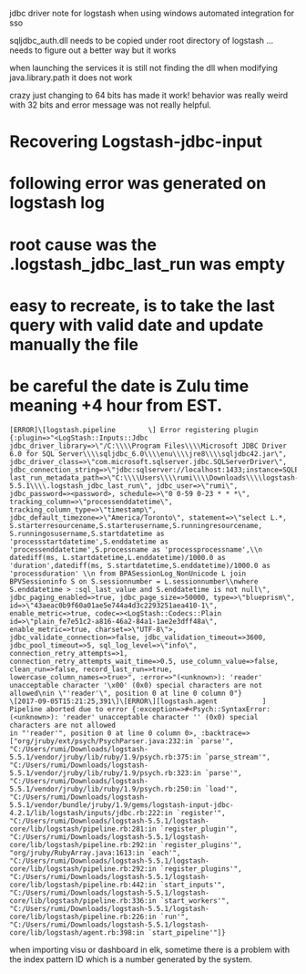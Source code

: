 jdbc driver note for logstash when using windows automated integration for sso

sqljdbc_auth.dll needs to be copied under root directory of logstash ...
needs to figure out a better way but it works

when launching the services it is still not finding the dll
when modifying java.library.path it does not work


crazy just changing to 64 bits has made it work!
behavior was really weird with 32 bits and error message was not really helpful.

# Recovering Logstash-jdbc-input



# following error was generated on logstash log
# root cause was the .logstash_jdbc_last_run was empty
# easy to recreate, is to take the last query with valid date and update manually the file
# be careful the date is Zulu time meaning +4 hour from EST.

```
[ERROR]\[logstash.pipeline        \] Error registering plugin {:plugin=>"<LogStash::Inputs::Jdbc jdbc_driver_library=>\"/C:\\\\Program Files\\\\Microsoft JDBC Driver 6.0 for SQL Server\\\\sqljdbc_6.0\\\\enu\\\\jre8\\\\sqljdbc42.jar\", jdbc_driver_class=>\"com.microsoft.sqlserver.jdbc.SQLServerDriver\", jdbc_connection_string=>\"jdbc:sqlserver://localhost:1433;instance=SQLEXPRESS;databaseName=BluePrismTraining\", last_run_metadata_path=>\"C:\\\\Users\\\\rumi\\\\Downloads\\\\logstash-5.5.1\\\\.logstash_jdbc_last_run\", jdbc_user=>\"rumi\", jdbc_password=><password>, schedule=>\"0 0-59 0-23 * * *\", tracking_column=>\"processenddatetime\", tracking_column_type=>\"timestamp\", jdbc_default_timezone=>\"America/Toronto\", statement=>\"select L.*, S.starterresourcename,S.starterusername,S.runningresourcename, S.runningosusername,S.startdatetime as 'processstartdatetime',S.enddatetime as 'processenddatetime',S.processname as 'processprocessname',\\n datediff(ms, L.startdatetime,L.enddatetime)/1000.0 as 'duration',datediff(ms, S.startdatetime,S.enddatetime)/1000.0 as 'processduration' \\n from BPASessionLog_NonUnicode L join BPVSessioninfo S on S.sessionnumber = L.sessionnumber\\nwhere S.enddatetime > :sql_last_value and S.enddatetime is not null\", jdbc_paging_enabled=>true, jdbc_page_size=>50000, type=>\"blueprism\", id=>\"43aeac0b9f60a01ae5e744a4d3c2293251aea410-1\", enable_metric=>true, codec=><LogStash::Codecs::Plain id=>\"plain_fe7e51c2-a816-46a2-84a1-1ae2e3dff48a\", enable_metric=>true, charset=>\"UTF-8\">, jdbc_validate_connection=>false, jdbc_validation_timeout=>3600, jdbc_pool_timeout=>5, sql_log_level=>\"info\", connection_retry_attempts=>1, connection_retry_attempts_wait_time=>0.5, use_column_value=>false, clean_run=>false, record_last_run=>true, lowercase_column_names=>true>", :error=>"(<unknown>): 'reader' unacceptable character '\x00' (0x0) special characters are not allowed\nin \"'reader'\", position 0 at line 0 column 0"}
\[2017-09-05T15:21:25,391\]\[ERROR\][logstash.agent           ] Pipeline aborted due to error {:exception=>#<Psych::SyntaxError: (<unknown>): 'reader' unacceptable character ' ' (0x0) special characters are not allowed
in "'reader'", position 0 at line 0 column 0>, :backtrace=>["org/jruby/ext/psych/PsychParser.java:232:in `parse'", "C:/Users/rumi/Downloads/logstash-5.5.1/vendor/jruby/lib/ruby/1.9/psych.rb:375:in `parse_stream'", "C:/Users/rumi/Downloads/logstash-5.5.1/vendor/jruby/lib/ruby/1.9/psych.rb:323:in `parse'", "C:/Users/rumi/Downloads/logstash-5.5.1/vendor/jruby/lib/ruby/1.9/psych.rb:250:in `load'", "C:/Users/rumi/Downloads/logstash-5.5.1/vendor/bundle/jruby/1.9/gems/logstash-input-jdbc-4.2.1/lib/logstash/inputs/jdbc.rb:222:in `register'", "C:/Users/rumi/Downloads/logstash-5.5.1/logstash-core/lib/logstash/pipeline.rb:281:in `register_plugin'", "C:/Users/rumi/Downloads/logstash-5.5.1/logstash-core/lib/logstash/pipeline.rb:292:in `register_plugins'", "org/jruby/RubyArray.java:1613:in `each'", "C:/Users/rumi/Downloads/logstash-5.5.1/logstash-core/lib/logstash/pipeline.rb:292:in `register_plugins'", "C:/Users/rumi/Downloads/logstash-5.5.1/logstash-core/lib/logstash/pipeline.rb:442:in `start_inputs'", "C:/Users/rumi/Downloads/logstash-5.5.1/logstash-core/lib/logstash/pipeline.rb:336:in `start_workers'", "C:/Users/rumi/Downloads/logstash-5.5.1/logstash-core/lib/logstash/pipeline.rb:226:in `run'", "C:/Users/rumi/Downloads/logstash-5.5.1/logstash-core/lib/logstash/agent.rb:398:in `start_pipeline'"]}
```


when importing visu or dashboard in elk, sometime there is a problem with the index pattern ID which is a number generated by the system.






